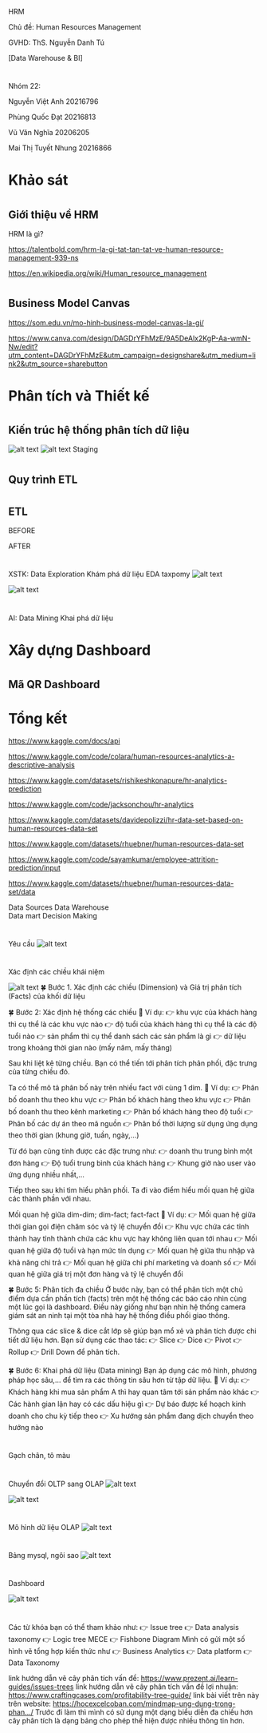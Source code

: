 HRM

Chủ đề: Human Resources Management

GVHD: ThS. Nguyễn Danh Tú

[Data Warehouse \& BI]

#

Nhóm 22:

Nguyễn Việt Anh 20216796

Phùng Quốc Đạt 20216813

Vũ Văn Nghĩa 20206205

Mai Thị Tuyết Nhung 20216866

#

# Khảo sát

#

## Giới thiệu về HRM

HRM là gì?

https://talentbold.com/hrm-la-gi-tat-tan-tat-ve-human-resource-management-939-ns

https://en.wikipedia.org/wiki/Human_resource_management

#

## Business Model Canvas

https://som.edu.vn/mo-hinh-business-model-canvas-la-gi/

https://www.canva.com/design/DAGDrYFhMzE/9A5DeAlx2KgP-Aa-wmN-Nw/edit?utm_content=DAGDrYFhMzE&utm_campaign=designshare&utm_medium=link2&utm_source=sharebutton

#

# Phân tích và Thiết kế

#

## Kiến trúc hệ thống phân tích dữ liệu

![alt text](image-9.png)
![alt text](image-1.png)
Staging

<!-- https://www.canva.com/design/DAGDr5h1pEE/gsFg-GK1Y2-pzTf8nBDexA/edit?utm_content=DAGDr5h1pEE&utm_campaign=designshare&utm_medium=link2&utm_source=sharebutton -->

<!-- https://www.canva.com/design/DAGDrwKlKDU/5tBfEI7Mzsp5s6nIUIs7Tw/edit?utm_content=DAGDrwKlKDU&utm_campaign=designshare&utm_medium=link2&utm_source=sharebutton -->

<!-- https://www.canva.com/design/DAGDr7K5Yq0/Z64jK07TlLNI0mGCIvUdrQ/edit?utm_content=DAGDr7K5Yq0&utm_campaign=designshare&utm_medium=link2&utm_source=sharebutton -->

<!-- https://www.canva.com/design/DAGDrwE3P6s/0GVeEFesokKj0oLIIrbjhg/edit?utm_content=DAGDrwE3P6s&utm_campaign=designshare&utm_medium=link2&utm_source=sharebutton -->

#

## Quy trình ETL

#

## ETL

BEFORE

AFTER

#

#

XSTK: Data Exploration
Khám phá dữ liệu
EDA
taxpomy
![alt text](image-10.png)

![alt text](image-11.png)

#

AI: Data Mining
Khai phá dữ liệu

#

# Xây dựng Dashboard

#

## Mã QR Dashboard

#

# Tổng kết

https://www.kaggle.com/docs/api

https://www.kaggle.com/code/colara/human-resources-analytics-a-descriptive-analysis

https://www.kaggle.com/datasets/rishikeshkonapure/hr-analytics-prediction

https://www.kaggle.com/code/jacksonchou/hr-analytics

https://www.kaggle.com/datasets/davidepolizzi/hr-data-set-based-on-human-resources-data-set

https://www.kaggle.com/datasets/rhuebner/human-resources-data-set

https://www.kaggle.com/code/sayamkumar/employee-attrition-prediction/input

https://www.kaggle.com/datasets/rhuebner/human-resources-data-set/data

<!-- https://downloadlynet.ir/2024/28/116039/01/machine-learning-data-science-with-python-kaggle-pandas/20/?#/116039-udemy-182411021524.html -->

<!-- https://downloadlynet.ir/2024/28/116043/01/machine-learning-data-science-with-python-kaggle-a-z/21/?#/116043-udemy-182411020524.html -->

Data Sources
Data Warehouse  
Data mart
Decision Making

#

#

Yêu cầu
![alt text](image-3.png)

#

Xác định các chiều khái niệm

<!-- 3,4,6,8 -->

![alt text](image-4.png)
🍀 Bước 1. Xác định các chiều (Dimension) và Giá trị phân tích (Facts) của khối dữ liệu

🍀 Bước 2: Xác định hệ thống các chiều
🌳 Ví dụ:
👉 khu vực của khách hàng thì cụ thể là các khu vực nào
👉 độ tuổi của khách hàng thì cụ thể là các độ tuổi nào
👉 sản phẩm thì cụ thể danh sách các sản phẩm là gì
👉 dữ liệu trong khoảng thời gian nào (mấy năm, mấy tháng)

<!-- ✍️ Hướng dẫn: Bạn sử dụng tính năng remove duplicate với từng cột dữ liệu để tạo ra từng chiều rồi copy vào một sheet. -->

<!-- 🍀 Bước 3: Phân tích phân phối và đặc trưng của từng chiều -->

Sau khi liệt kê từng chiều. Bạn có thể tiến tới phân tích phân phối, đặc trưng của từng chiều đó.

Ta có thể mô tả phân bố này trên nhiều fact với cùng 1 dim.
🌳 Ví dụ:
👉 Phân bố doanh thu theo khu vực
👉 Phân bố khách hàng theo khu vực
👉 Phân bố doanh thu theo kênh marketing
👉 Phân bố khách hàng theo độ tuổi
👉 Phân bố các dự án theo mã nguồn
👉 Phân bố thời lượng sử dụng ứng dụng theo thời gian (khung giờ, tuần, ngày,...)

Từ đó bạn cũng tính được các đặc trưng như:
👉 doanh thu trung bình một đơn hàng
👉 Độ tuổi trung bình của khách hàng
👉 Khung giờ nào user vào ứng dụng nhiều nhất,...

<!-- ✍️ Hướng dẫn: bạn sử dụng tính năng pivot table, pivot chart hoặc sử dụng add-in Data Analysis để thống kê và vẽ các đặc trưng này -->

<!-- 🍀 Bước 4: Phân tích tương quan -->

Tiếp theo sau khi tìm hiểu phân phối. Ta đi vào điểm hiểu mối quan hệ giữa các thành phần với nhau.

Mối quan hệ giữa dim-dim; dim-fact; fact-fact
🌳 Ví dụ:
👉 Mối quan hệ giữa thời gian gọi điện chăm sóc và tỷ lệ chuyển đổi
👉 Khu vực chứa các tỉnh thành hay tỉnh thành chứa các khu vực hay không liên quan tới nhau
👉 Mối quan hệ giữa độ tuổi và hạn mức tín dụng
👉 Mối quan hệ giữa thu nhập và khả năng chi trả
👉 Mối quan hệ giữa chi phí marketing và doanh số
👉 Mối quan hệ giữa giá trị một đơn hàng và tỷ lệ chuyển đổi

<!-- ✍️ Hướng dẫn: bạn sử dụng tính năng pivot table, pivot chart hoặc sử dụng add-in Data Analysis để thống kê và vẽ các đặc trưng này -->

🍀 Bước 5: Phân tích đa chiều
Ở bước này, bạn có thể phân tích một chủ điểm dựa cần phần tích (facts) trên một hệ thống các báo cáo nhìn cùng một lúc gọi là dashboard.
Điều này giống như bạn nhìn hệ thống camera giám sát an ninh tại một tòa nhà hay hệ thống điều phối giao thông.

Thông qua các slice & dice cắt lớp sẽ giúp bạn mổ xẻ và phân tích được chi tiết dữ liệu hơn.
Bạn sử dụng các thao tác:
👉 Slice
👉 Dice
👉 Pivot
👉 Rollup
👉 Drill Down
để phân tích.

<!-- ✍️ Hướng dẫn: bạn kết hợp với tính năng pivot table, pivot chart, slicer, timeline, sparkline,... để tạo một dashboard -->

🍀 Bước 6: Khai phá dữ liệu (Data mining)
Bạn áp dụng các mô hình, phương pháp học sâu,... để tìm ra các thông tin sâu hơn từ tập dữ liệu.
🌳 Ví dụ:
👉 Khách hàng khi mua sản phẩm A thì hay quan tâm tới sản phẩm nào khác
👉 Các hành gian lận hay có các dấu hiệu gì
👉 Dự báo được kế hoạch kinh doanh cho chu kỳ tiếp theo
👉 Xu hướng sản phẩm đang dịch chuyển theo hướng nào

#

#

Gạch chân, tô màu

#

Chuyển đổi OLTP sang OLAP
![alt text](image-6.png)

![alt text](image-7.png)

#

Mô hình dữ liệu OLAP
![alt text](image-5.png)

#

Bảng mysql, ngôi sao
![alt text](image-8.png)

#

Dashboard

![alt text](image-2.png)

#

Các từ khóa bạn có thể tham khảo như:
👉 Issue tree
👉 Data analysis taxonomy
👉 Logic tree MECE
👉 Fishbone Diagram
Mình có gửi một số hình vẽ tổng hợp kiến thức như
👉 Business Analytics
👉 Data platform
👉 Data Taxonomy

link hướng dẫn vẽ cây phân tích vấn đề:
https://www.prezent.ai/learn-guides/issues-trees
link hướng dẫn vẽ cây phân tích vấn đề lợi nhuận:
https://www.craftingcases.com/profitability-tree-guide/
link bài viết trên này trên website:
https://hocexcelcoban.com/mindmap-ung-dung-trong-phan.../
Trước đi làm thì mình có sử dụng một dạng biểu diễn đa chiều hơn cây phân tích là dạng bảng cho phép thể hiện được nhiều thông tin hơn.
